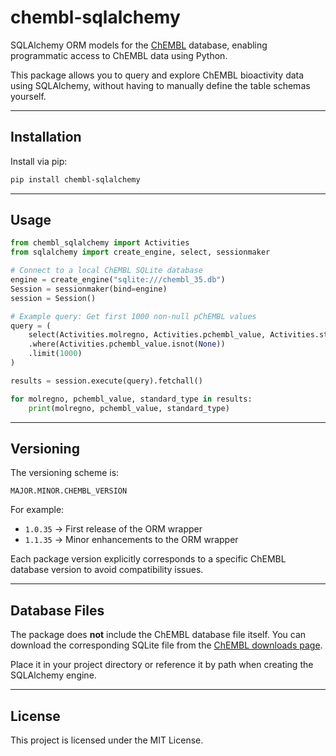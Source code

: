 # chembl-sqlalchemy

SQLAlchemy ORM models for the [ChEMBL](https://www.ebi.ac.uk/chembl/) database, enabling programmatic access to ChEMBL data using Python.

This package allows you to query and explore ChEMBL bioactivity data using SQLAlchemy, without having to manually define the table schemas yourself.

---

## Installation

Install via pip:

```bash
pip install chembl-sqlalchemy
```

---

## Usage

```python
from chembl_sqlalchemy import Activities
from sqlalchemy import create_engine, select, sessionmaker

# Connect to a local ChEMBL SQLite database
engine = create_engine("sqlite:///chembl_35.db")
Session = sessionmaker(bind=engine)
session = Session()

# Example query: Get first 1000 non-null pChEMBL values
query = (
    select(Activities.molregno, Activities.pchembl_value, Activities.standard_type)
    .where(Activities.pchembl_value.isnot(None))
    .limit(1000)
)

results = session.execute(query).fetchall()

for molregno, pchembl_value, standard_type in results:
    print(molregno, pchembl_value, standard_type)
```

---

## Versioning

The versioning scheme is:

```
MAJOR.MINOR.CHEMBL_VERSION
```

For example:

* `1.0.35` → First release of the ORM wrapper
* `1.1.35` → Minor enhancements to the ORM wrapper

Each package version explicitly corresponds to a specific ChEMBL database version to avoid compatibility issues.

---

## Database Files

The package does **not** include the ChEMBL database file itself. You can download the corresponding SQLite file from the [ChEMBL downloads page](https://ftp.ebi.ac.uk/pub/databases/chembl/ChEMBLdb/latest/).

Place it in your project directory or reference it by path when creating the SQLAlchemy engine.

---

## License

This project is licensed under the MIT License.
